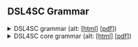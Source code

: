 ## DSL4SC Grammar

<details>
<summary>
DSL4SC grammar
(alt: <a href="grammar/grammar.html">[html]</a> <a href="grammar/grammar.pdf">[pdf]</a>)
</summary>
<div><img alt="grammar" src="grammar/grammar.svg?sanitize=true"/></div>
</details>

<details>
<summary>
DSL4SC core grammar
(alt: <a href="grammar/core_grammar.html">[html]</a> <a href="grammar/core_grammar.pdf">[pdf]</a>)
</summary>
<div><img alt="grammar" src="grammar/core_grammar.svg?sanitize=true"/></div>
</details>

